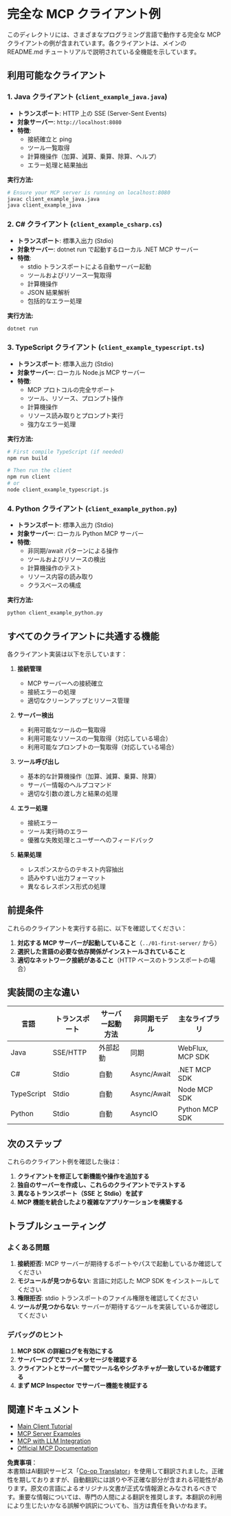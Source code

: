 <!--
CO_OP_TRANSLATOR_METADATA:
{
  "original_hash": "affcf199a44f60283a289dcb69dc144e",
  "translation_date": "2025-07-17T13:31:56+00:00",
  "source_file": "03-GettingStarted/02-client/complete_examples.md",
  "language_code": "ja"
}
-->
# 完全な MCP クライアント例

このディレクトリには、さまざまなプログラミング言語で動作する完全な MCP クライアントの例が含まれています。各クライアントは、メインの README.md チュートリアルで説明されている全機能を示しています。

## 利用可能なクライアント

### 1. Java クライアント (`client_example_java.java`)
- **トランスポート**: HTTP 上の SSE (Server-Sent Events)
- **対象サーバー**: `http://localhost:8080`
- **特徴**: 
  - 接続確立と ping
  - ツール一覧取得
  - 計算機操作（加算、減算、乗算、除算、ヘルプ）
  - エラー処理と結果抽出

**実行方法:**
```bash
# Ensure your MCP server is running on localhost:8080
javac client_example_java.java
java client_example_java
```

### 2. C# クライアント (`client_example_csharp.cs`)
- **トランスポート**: 標準入出力 (Stdio)
- **対象サーバー**: dotnet run で起動するローカル .NET MCP サーバー
- **特徴**:
  - stdio トランスポートによる自動サーバー起動
  - ツールおよびリソース一覧取得
  - 計算機操作
  - JSON 結果解析
  - 包括的なエラー処理

**実行方法:**
```bash
dotnet run
```

### 3. TypeScript クライアント (`client_example_typescript.ts`)
- **トランスポート**: 標準入出力 (Stdio)
- **対象サーバー**: ローカル Node.js MCP サーバー
- **特徴**:
  - MCP プロトコルの完全サポート
  - ツール、リソース、プロンプト操作
  - 計算機操作
  - リソース読み取りとプロンプト実行
  - 強力なエラー処理

**実行方法:**
```bash
# First compile TypeScript (if needed)
npm run build

# Then run the client
npm run client
# or
node client_example_typescript.js
```

### 4. Python クライアント (`client_example_python.py`)
- **トランスポート**: 標準入出力 (Stdio)  
- **対象サーバー**: ローカル Python MCP サーバー
- **特徴**:
  - 非同期/await パターンによる操作
  - ツールおよびリソースの検出
  - 計算機操作のテスト
  - リソース内容の読み取り
  - クラスベースの構成

**実行方法:**
```bash
python client_example_python.py
```

## すべてのクライアントに共通する機能

各クライアント実装は以下を示しています：

1. **接続管理**
   - MCP サーバーへの接続確立
   - 接続エラーの処理
   - 適切なクリーンアップとリソース管理

2. **サーバー検出**
   - 利用可能なツールの一覧取得
   - 利用可能なリソースの一覧取得（対応している場合）
   - 利用可能なプロンプトの一覧取得（対応している場合）

3. **ツール呼び出し**
   - 基本的な計算機操作（加算、減算、乗算、除算）
   - サーバー情報のヘルプコマンド
   - 適切な引数の渡し方と結果の処理

4. **エラー処理**
   - 接続エラー
   - ツール実行時のエラー
   - 優雅な失敗処理とユーザーへのフィードバック

5. **結果処理**
   - レスポンスからのテキスト内容抽出
   - 読みやすい出力フォーマット
   - 異なるレスポンス形式の処理

## 前提条件

これらのクライアントを実行する前に、以下を確認してください：

1. **対応する MCP サーバーが起動していること**（`../01-first-server/` から）
2. **選択した言語の必要な依存関係がインストールされていること**
3. **適切なネットワーク接続があること**（HTTP ベースのトランスポートの場合）

## 実装間の主な違い

| 言語       | トランスポート | サーバー起動方法 | 非同期モデル | 主なライブラリ       |
|------------|---------------|------------------|--------------|---------------------|
| Java       | SSE/HTTP      | 外部起動         | 同期         | WebFlux, MCP SDK    |
| C#         | Stdio         | 自動             | Async/Await  | .NET MCP SDK        |
| TypeScript | Stdio         | 自動             | Async/Await  | Node MCP SDK        |
| Python     | Stdio         | 自動             | AsyncIO      | Python MCP SDK      |

## 次のステップ

これらのクライアント例を確認した後は：

1. **クライアントを修正して新機能や操作を追加する**
2. **独自のサーバーを作成し、これらのクライアントでテストする**
3. **異なるトランスポート（SSE と Stdio）を試す**
4. **MCP 機能を統合したより複雑なアプリケーションを構築する**

## トラブルシューティング

### よくある問題

1. **接続拒否**: MCP サーバーが期待するポートやパスで起動しているか確認してください
2. **モジュールが見つからない**: 言語に対応した MCP SDK をインストールしてください
3. **権限拒否**: stdio トランスポートのファイル権限を確認してください
4. **ツールが見つからない**: サーバーが期待するツールを実装しているか確認してください

### デバッグのヒント

1. **MCP SDK の詳細ログを有効にする**
2. **サーバーログでエラーメッセージを確認する**
3. **クライアントとサーバー間でツール名やシグネチャが一致しているか確認する**
4. **まず MCP Inspector でサーバー機能を検証する**

## 関連ドキュメント

- [Main Client Tutorial](./README.md)
- [MCP Server Examples](../../../../03-GettingStarted/01-first-server)
- [MCP with LLM Integration](../../../../03-GettingStarted/03-llm-client)
- [Official MCP Documentation](https://modelcontextprotocol.io/)

**免責事項**：  
本書類はAI翻訳サービス「[Co-op Translator](https://github.com/Azure/co-op-translator)」を使用して翻訳されました。正確性を期しておりますが、自動翻訳には誤りや不正確な部分が含まれる可能性があります。原文の言語によるオリジナル文書が正式な情報源とみなされるべきです。重要な情報については、専門の人間による翻訳を推奨します。本翻訳の利用により生じたいかなる誤解や誤訳についても、当方は責任を負いかねます。